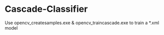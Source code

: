 # Cascade-Classifier
Use opencv_createsamples.exe &amp; opencv_traincascade.exe to train a *.xml model
